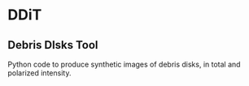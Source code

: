 # DDiT
## Debris DIsks Tool

Python code to produce synthetic images of debris disks, in total and polarized intensity.
